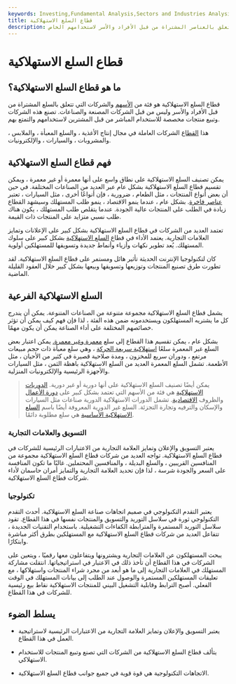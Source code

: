 ```yaml
---
keywords: Investing,Fundamental Analysis,Sectors and Industries Analysis,Sectors and Industries
title: قطاع السلع الاستهلاكية
description: قطاع السلع الاستهلاكية هو فئة من الأسهم والشركات التي تتعلق بالعناصر المشتراة من قبل الأفراد والأسر لاستخدامهم الخاص.
---
```


# قطاع السلع الاستهلاكية
## ما هو قطاع السلع الاستهلاكية؟

قطاع السلع الاستهلاكية هو فئة من [الأسهم](/stock) والشركات التي تتعلق بالسلع المشتراة من قبل الأفراد والأسر وليس من قبل الشركات المصنعة والصناعات. تصنع هذه الشركات وتبيع منتجات مخصصة للاستخدام المباشر من قبل المشترين لاستخدامهم والتمتع بهم.

هذا [القطاع](/sector) الشركات العاملة في مجال إنتاج الأغذية ، والسلع المعبأة ، والملابس ، والمشروبات ، والسيارات ، والإلكترونيات.

## فهم قطاع السلع الاستهلاكية

يمكن تصنيف السلع الاستهلاكية على نطاق واسع على أنها معمرة أو غير معمرة ، ويمكن تقسيم قطاع السلع الاستهلاكية بشكل عام عبر العديد من الصناعات المختلفة. في حين أن بعض أنواع المنتجات ، مثل الطعام ، ضرورية ، فإن أنواعًا أخرى ، مثل السيارات ، تعتبر [عناصر فاخرة](/luxury-item). بشكل عام ، عندما ينمو الاقتصاد ، ينمو طلب المستهلك وسيشهد القطاع زيادة في الطلب على المنتجات عالية الجودة. عندما يتقلص طلب المستهلك ، يكون هناك طلب نسبي متزايد على المنتجات ذات القيمة.

تعتمد العديد من الشركات في قطاع السلع الاستهلاكية بشكل كبير على الإعلانات وتمايز العلامات التجارية. يعتمد الأداء في قطاع [السلع الاستهلاكية](/consumer-goods) بشكل كبير على سلوك المستهلك. يُعد تطوير نكهات وأزياء وأنماط جديدة وتسويقها للمستهلكين أولوية.

كان لتكنولوجيا الإنترنت الحديثة تأثير هائل ومستمر على قطاع السلع الاستهلاكية. لقد تطورت طرق تصنيع المنتجات وتوزيعها وتسويقها وبيعها بشكل كبير خلال العقود القليلة الماضية.

## السلع الاستهلاكية الفرعية

يشمل قطاع السلع الاستهلاكية مجموعة متنوعة من الصناعات المتنوعة. يمكن أن يندرج كل ما يشتريه المستهلكون ويستخدمونه ضمن هذه الفئة ، لذا فإن فهم كيف يمكن أن تؤثر خصائصهم المختلفة على أداء الصناعة يمكن أن يكون مهمًا.

بشكل عام ، يمكن تقسيم هذا القطاع إلى سلع [معمرة وغير معمرة.](/durables) يمكن اعتبار بعض السلع غير المعمرة سلعًا [استهلاكية سريعة الحركة](/fastmoving-consumer-goods-fmcg) ، وهي سلع معبأة ذات حجم مبيعات مرتفع ، ودوران سريع للمخزون ، ومدة صلاحية قصيرة في كثير من الأحيان ، مثل الأطعمة. تشمل السلع المعمرة العديد من السلع الاستهلاكية باهظة الثمن ، مثل السيارات والأجهزة الرئيسية والإلكترونيات المنزلية.

> يمكن أيضًا تصنيف السلع الاستهلاكية على أنها دورية أو غير دورية. [الدوريات الاستهلاكية](/consumer_cyclicals) هي فئة من الأسهم التي تعتمد بشكل كبير على [دورة الأعمال](/businesscycle) والظروف [الاقتصادية](/economic-conditions). تشمل الدورات الاستهلاكية الدورية صناعات مثل السيارات والإسكان والترفيه وتجارة التجزئة. السلع غير الدورية المعروفة أيضًا باسم [السلع الاستهلاكية الأساسية](/consumerstaples) هي سلع مطلوبة دائمًا.

>

### التسويق والعلامات التجارية

يعتبر التسويق والإعلان وتمايز العلامة التجارية من الاعتبارات الرئيسية للشركات في قطاع السلع الاستهلاكية. تواجه العديد من شركات قطاع السلع الاستهلاكية مجموعة من المنافسين القريبين ، والسلع البديلة ، والمنافسين المحتملين. غالبًا ما تكون المنافسة على السعر والجودة شرسة ، لذا فإن تحديد العلامة التجارية والتمايز أمران حاسمان لأداء شركات قطاع السلع الاستهلاكية.

### تكنولوجيا

يعتبر التقدم التكنولوجي في صميم اتجاهات صناعة السلع الاستهلاكية. أحدث التقدم التكنولوجي ثورة في سلاسل التوريد والتسويق والمنتجات نفسها في هذا القطاع. تقود سلاسل التوريد المستمرة والمترابطة الكفاءات التشغيلية. باستخدام التقنيات الجديدة ، تتفاعل العديد من شركات قطاع السلع الاستهلاكية مع المستهلكين بطرق أكثر مباشرة وابتكارًا.

يبحث المستهلكون عن العلامات التجارية ويشترونها ويتفاعلون معها رقميًا ، ويتعين على الشركات في هذا القطاع أن تأخذ ذلك في الاعتبار في استراتيجياتها. انتقلت مشاركة المستهلك في العلامات التجارية إلى ما هو أبعد من مجرد شراء المنتجات واستهلاكها ، مع تعليقات المستهلكين المستمرة والوصول عند الطلب إلى بيانات المستهلك في الوقت الفعلي. أصبح الترابط وقابلية التشغيل البيني للمنتجات الاستهلاكية نقاط بيع رئيسية للشركات في هذا القطاع.

## يسلط الضوء

- يعتبر التسويق والإعلان وتمايز العلامة التجارية من الاعتبارات الرئيسية لاستراتيجية العمل في هذا القطاع.

- يتألف قطاع السلع الاستهلاكية من الشركات التي تصنع وتبيع المنتجات للاستخدام الاستهلاكي.

- الاتجاهات التكنولوجية هي قوة قوية في جميع جوانب قطاع السلع الاستهلاكية.

